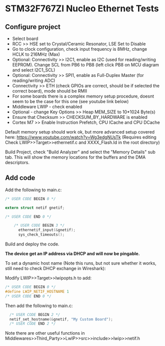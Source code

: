# STM32F767ZI Nucleo Ethernet Tests

## Configure project

- Select board
- RCC >> HSE set to Crystal/Ceramic Resonator, LSE Set to Disable
- Go to clock configuration, check input frequency is 8MHz, change HCLK to 216MHz (Max)
- Optional: Connectivity >> I2C1, enable as I2C (used for reading/writing EEPROM). Change SCL from PB6 to PB8 (left click PB8 on MCU diagram and select I2C1_SCL)
- Optional: Connectivity >> SPI1, enable as Full-Duplex Master (for reading/writing ADC)
- Connectivity >> ETH (check GPIOs are correct, should be if selected the correct board), mode should be RMII
- For some boards there is a complex memory setup procedure, doesnt seem to be the case for this one (see youtube link below)
- Middleware LWIP - check enabled
- Optional - change Key Options >> Heap MEM_SIZE to 10*1024 Byte(s)
- Ensure that Checksum >> CHECKSUM_BY_HARDWARE is enabled 
- Cortex M7 >> Enable Instruction Prefetch, CPU ICache and CPU DCache

Default memory setup should work ok, but more advanced setup covered here: https://www.youtube.com/watch?v=Wg3edgNUsTk (Requires editing Check LWIP>>Target>>ethernetif.c and XXXX_Flash.Id in the root directory)

Build Project, check "Build Analyzer" and select the "Memory Details" sub tab. This will show the memory locations for the buffers and the DMA descriptors.

## Add code

Add the following to main.c:

```C
/* USER CODE BEGIN 0 */

extern struct netif gnetif;

/* USER CODE END 0 */
```

```C
    /* USER CODE BEGIN 3 */
	  ethernetif_input(&gnetif);
	  sys_check_timeouts();
```

Build and deploy the code.

**The device get an IP address via DHCP and will now be pingable.**

To set a dynamic host name (Note this runs, but not sure whether it works, still need to check DHCP exchange in Wireshark):

Modify LWIP>>Target>>lwipopts.h to add:

```C
/* USER CODE BEGIN 0 */
#define LWIP_NETIF_HOSTNAME 1
/* USER CODE END 0 */
```

Then add the following to main.c:

```C
  /* USER CODE BEGIN 2 */
  netif_set_hostname(&gnetif, "My Custom Board");
  /* USER CODE END 2 */
```

Note there are other useful functions in Middlewares>>Third_Party>>LwIP>>src>>include>>lwip>>netif.h